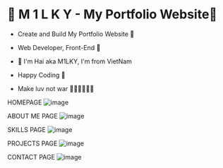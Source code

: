# 💎 M 1 L K Y - My Portfolio Website💎

- Create and Build My Portfolio Website 🚀
- Web Developer, Front-End 🥇

- 💎 I'm Hai aka M1LKY, I'm from VietNam
- Happy Coding 🥰
- Make luv not war 💖💛🧡💚💙💜

HOMEPAGE
![image](https://user-images.githubusercontent.com/58142935/235300496-601429d5-7dae-472d-bfa8-536430b8902a.png)

ABOUT ME PAGE
![image](https://user-images.githubusercontent.com/58142935/234695515-f9588d43-b322-435d-941b-1572bd3685ae.png)

SKILLS PAGE
![image](https://user-images.githubusercontent.com/58142935/235347330-3d6c266a-ee0a-4dc9-a883-c60e22889029.png)

PROJECTS PAGE
![image](https://user-images.githubusercontent.com/58142935/235411758-cf29dde3-a5a2-4c00-9080-f2342dc54dd0.png)

CONTACT PAGE
![image](https://user-images.githubusercontent.com/58142935/234419386-a7fef5a3-d969-4768-976a-3c126b581738.png)


